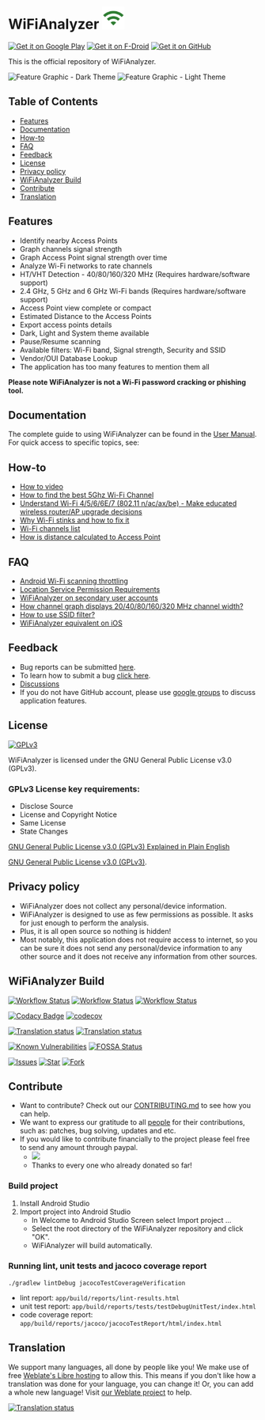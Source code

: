 <h1>WiFiAnalyzer <img src="images/icon.png" alt="Application Icon" width="45" height="45"></h1>

[<img src="https://play.google.com/intl/en_us/badges/images/generic/en_badge_web_generic.png" alt="Get it on Google Play" height="80">](https://play.google.com/store/apps/details?id=com.vrem.wifianalyzer)
[<img src="https://f-droid.org/badge/get-it-on.png" alt="Get it on F-Droid" height="80">](https://f-droid.org/repository/browse/?fdid=com.vrem.wifianalyzer)
[<img src="https://raw.githubusercontent.com/andOTP/andOTP/master/assets/badges/get-it-on-github.png" alt="Get it on GitHub" height="80">](https://github.com/VREMSoftwareDevelopment/WiFiAnalyzer/releases/latest)

This is the official repository of WiFiAnalyzer.

<img src="images/feature-graphic.png" alt="Feature Graphic - Dark Theme" height="200">
<img src="images/feature-graphic-light.png" alt="Feature Graphic - Light Theme" height="200">

## Table of Contents

- [Features](#features)
- [Documentation](#documentation)
- [How-to](#how-to)
- [FAQ](#faq)
- [Feedback](#feedback)
- [License](#license)
- [Privacy policy](#privacy-policy)
- [WiFiAnalyzer Build](#wifianalyzer-build)
- [Contribute](#contribute)
- [Translation](#translation)

## Features

* Identify nearby Access Points
* Graph channels signal strength
* Graph Access Point signal strength over time
* Analyze Wi-Fi networks to rate channels
* HT/VHT Detection - 40/80/160/320 MHz (Requires hardware/software support)
* 2.4 GHz, 5 GHz and 6 GHz Wi-Fi bands (Requires hardware/software support)
* Access Point view complete or compact
* Estimated Distance to the Access Points
* Export access points details
* Dark, Light and System theme available
* Pause/Resume scanning
* Available filters: Wi-Fi band, Signal strength, Security and SSID
* Vendor/OUI Database Lookup
* The application has too many features to mention them all

**Please note WiFiAnalyzer is not a Wi-Fi password cracking or phishing tool.**

## Documentation

The complete guide to using WiFiAnalyzer can be found in the [User Manual](USER_MANUAL.md). For quick access to specific topics, see:

## How-to

* [How to video](https://youtu.be/JJVKja0VDR0)
* [How to find the best 5Ghz Wi-Fi Channel](https://www.maketecheasier.com/best-wifi-channel-for-5ghz-frequency/)
* [Understand Wi-Fi 4/5/6/6E/7 (802.11 n/ac/ax/be) - Make educated wireless router/AP upgrade decisions](https://www.duckware.com/tech/wifi-in-the-us.html)
* [Why Wi-Fi stinks and how to fix it](http://spectrum.ieee.org/telecom/wireless/why-wifi-stinksand-how-to-fix-it)
* [Wi-Fi channels list](https://en.wikipedia.org/wiki/List_of_WLAN_channels)
* [How is distance calculated to Access Point](https://en.wikipedia.org/wiki/Free-space_path_loss)

## FAQ

* [Android Wi-Fi scanning throttling](https://github.com/VREMSoftwareDevelopment/WiFiAnalyzer/wiki/Android-WiFi-scanning-throttling)
* [Location Service Permission Requirements](https://github.com/VREMSoftwareDevelopment/WiFiAnalyzer/wiki/Location-Service-Permission-Requirements)
* [WiFiAnalyzer on secondary user accounts](https://github.com/VREMSoftwareDevelopment/WiFiAnalyzer/wiki/WiFi-Analyzer-on-secondary-user-accounts)
* [How channel graph displays 20/40/80/160/320 MHz channel width?](https://github.com/VREMSoftwareDevelopment/WiFiAnalyzer/issues/64)
* [How to use SSID filter?](https://github.com/VREMSoftwareDevelopment/WiFiAnalyzer/issues/125)
* [WiFiAnalyzer equivalent on iOS](https://github.com/VREMSoftwareDevelopment/WiFiAnalyzer/issues/69)

## Feedback

* Bug reports can be submitted [here](https://github.com/VREMSoftwareDevelopment/WiFiAnalyzer/issues).
* To learn how to submit a bug [click here](https://github.com/VREMSoftwareDevelopment/WiFiAnalyzer/wiki/Feedback).
* [Discussions](https://github.com/VREMSoftwareDevelopment/WiFiAnalyzer/discussions)
* If you do not have GitHub account, please use [google groups](https://groups.google.com/forum/#!forum/wifi-analyzer-open-source) to discuss application features.

## License

[<img src="https://www.gnu.org/graphics/gplv3-127x51.png" alt="GPLv3" >](http://www.gnu.org/licenses/gpl-3.0.html)

WiFiAnalyzer is licensed under the GNU General Public License v3.0 (GPLv3).

### GPLv3 License key requirements:

* Disclose Source
* License and Copyright Notice
* Same License
* State Changes

[GNU General Public License v3.0 (GPLv3) Explained in Plain English](https://tldrlegal.com/license/gnu-general-public-license-v3-(gpl-3))

[GNU General Public License v3.0 (GPLv3)](http://www.gnu.org/licenses/gpl-3.0.html).

## Privacy policy

* WiFiAnalyzer does not collect any personal/device information.
* WiFiAnalyzer is designed to use as few permissions as possible. It asks for just enough to perform the analysis. 
* Plus, it is all open source so nothing is hidden! 
* Most notably, this application does not require access to internet, so you can be sure it does not send any personal/device information to any other source and it does not receive any information from other sources. 

## WiFiAnalyzer Build

[![Workflow Status](https://github.com/VREMSoftwareDevelopment/WiFiAnalyzer/workflows/Android%20CI/badge.svg)](https://github.com/VREMSoftwareDevelopment/WiFiAnalyzer/actions?query=workflow%3A%22Android+CI%22)
[![Workflow Status](https://github.com/VREMSoftwareDevelopment/WiFiAnalyzer/workflows/Android%20Instrumentation%20Tests/badge.svg)](https://github.com/VREMSoftwareDevelopment/WiFiAnalyzer/actions?query=workflow%3A%22Android+Instrumentation+Tests%22)
[![Workflow Status](https://github.com/VREMSoftwareDevelopment/WiFiAnalyzer/workflows/CodeQL%20Analyze/badge.svg)](https://github.com/VREMSoftwareDevelopment/WiFiAnalyzer/actions?query=workflow%3A%22CodeQL+Analyze%22)

[![Codacy Badge](https://app.codacy.com/project/badge/Grade/203eaa0583694bcca6554190513179ba)](https://app.codacy.com/gh/VREMSoftwareDevelopment/WiFiAnalyzer/dashboard?utm_source=gh&utm_medium=referral&utm_content=&utm_campaign=Badge_grade)
[![codecov](https://codecov.io/gh/VREMSoftwareDevelopment/WiFiAnalyzer/branch/main/graph/badge.svg)](https://codecov.io/gh/VREMSoftwareDevelopment/WiFiAnalyzer)

[![Translation status](https://hosted.weblate.org/widget/wifianalyzer/language-badge.svg)](https://hosted.weblate.org/engage/wifianalyzer/)
[![Translation status](https://hosted.weblate.org/widget/wifianalyzer/svg-badge.svg)](https://hosted.weblate.org/engage/wifianalyzer/)

[![Known Vulnerabilities](https://snyk.io/test/github/vremsoftwaredevelopment/wifianalyzer/badge.svg)](https://snyk.io/test/github/vremsoftwaredevelopment/wifianalyzer)
[![FOSSA Status](https://app.fossa.io/api/projects/git%2Bgithub.com%2FVREMSoftwareDevelopment%2FWiFiAnalyzer.svg?type=shield)](https://app.fossa.io/projects/git%2Bgithub.com%2FVREMSoftwareDevelopment%2FWiFiAnalyzer?ref=badge_shield)

[![Issues](https://img.shields.io/github/issues/VREMSoftwareDevelopment/WiFiAnalyzer.svg)](https://github.com/VREMSoftwareDevelopment/WiFiAnalyzer/issues)
[![Star](https://img.shields.io/github/stars/VREMSoftwareDevelopment/WiFiAnalyzer.svg)](https://github.com/VREMSoftwareDevelopment/WiFiAnalyzer/stargazers)
[![Fork](https://img.shields.io/github/forks/VREMSoftwareDevelopment/WiFiAnalyzer.svg)](https://github.com/VREMSoftwareDevelopment/WiFiAnalyzer/network)

## Contribute

* Want to contribute? Check out our [CONTRIBUTING.md](CONTRIBUTING.md) to see how you can help.
* We want to express our gratitude to all [people](https://github.com/VREMSoftwareDevelopment/WiFiAnalyzer/graphs/contributors) for their contributions, such as: patches, bug solving, updates and etc.
* If you would like to contribute financially to the project please feel free to send any amount through paypal.
    * [![](https://www.paypalobjects.com/en_US/i/btn/btn_donateCC_LG.gif)](https://www.paypal.com/cgi-bin/webscr?cmd=_s-xclick&hosted_button_id=62PA6HJ3BZL3E)
    * Thanks to every one who already donated so far!

### Build project

1. Install Android Studio
2. Import project into Android Studio
    * In Welcome to Android Studio Screen select Import project ...
    * Select the root directory of the WiFiAnalyzer repository and click "OK".
    * WiFiAnalyzer will build automatically.

### Running lint, unit tests and jacoco coverage report

```
./gradlew lintDebug jacocoTestCoverageVerification
```

- lint report: `app/build/reports/lint-results.html`
- unit test report: `app/build/reports/tests/testDebugUnitTest/index.html`
- code coverage report: `app/build/reports/jacoco/jacocoTestReport/html/index.html`

## Translation

We support many languages, all done by people like you! We make use of free [Weblate's Libre hosting](https://weblate.org/en/donate/) to allow this.
This means if you don't like how a translation was done for your language, you can change it!
Or, you can add a whole new language! Visit [our Weblate project](https://hosted.weblate.org/engage/wifianalyzer/) to help.

[![Translation status](https://hosted.weblate.org/widget/wifianalyzer/multi-auto.svg?threshold=0)](https://hosted.weblate.org/engage/wifianalyzer/)
